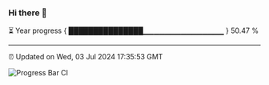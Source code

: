 ### Hi there 👋

⏳ Year progress { ███████████████▁▁▁▁▁▁▁▁▁▁▁▁▁▁▁ } 50.47 %

---

⏰ Updated on Wed, 03 Jul 2024 17:35:53 GMT

![Progress Bar CI](https://github.com/IshwaranRudhara/GIT-ACTION/workflows/Progress%20Bar%20CI/badge.svg)
